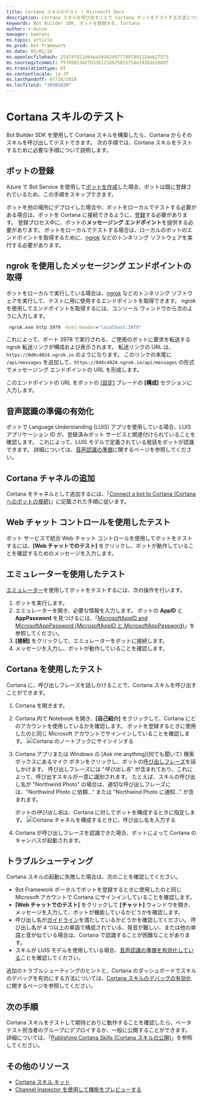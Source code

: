 ```yaml
---
title: Cortana スキルのテスト | Microsoft Docs
description: Cortana スキルを呼び出すことで Cortana ボットをテストする方法について説明します。
keywords: Bot Builder SDK, ボットを登録する, Cortana
author: v-ducvo
manager: kamrani
ms.topic: article
ms.prod: bot-framework
ms.date: 05/01/18
ms.openlocfilehash: 25474f821d64ea50442d9777d8f891124eb27573
ms.sourcegitcommit: f576981342fb3361216675815714e24281e20ddf
ms.translationtype: HT
ms.contentlocale: ja-JP
ms.lasthandoff: 07/18/2018
ms.locfileid: "39301820"
---
```

# <a name="test-a-cortana-skill"></a>Cortana スキルのテスト
 
Bot Builder SDK を使用して Cortana スキルを構築したら、Cortana からそのスキルを呼び出してテストできます。 次の手順では、Cortana スキルをテストするために必要な手順について説明します。

## <a name="register-your-bot"></a>ボットの登録
Azure で Bot Service を使用して[ボットを作成](~/bot-service-quickstart.md)した場合、ボットは既に登録されているため、この手順をスキップできます。

ボットを他の場所にデプロイした場合や、ボットをローカルでテストする必要がある場合は、ボットを Cortana に接続できるように、[登録](bot-service-quickstart-registration.md)する必要があります。 登録プロセス中に、ボットの**メッセージング エンドポイント**を提供する必要があります。 ボットをローカルでテストする場合は、ローカルのボットのエンドポイントを取得するために、[ngrok](http://ngrok.com) などのトンネリング ソフトウェアを実行する必要があります。

## <a name="get-messaging-endpoint-using-ngrok"></a>ngrok を使用したメッセージング エンドポイントの取得

ボットをローカルで実行している場合は、[ngrok](https://ngrok.com) などのトンネリング ソフトウェアを実行して、テストに用に使用するエンドポイントを取得できます。 ngrok を使用してエンドポイントを取得するには、コンソール ウィンドウから次のように入力します。 

```cmd
 ngrok.exe http 3979 -host-header="localhost:3979"
``` 

これによって、ポート 3978 で実行される、ご使用のボットに要求を転送する ngrok 転送リンクが構成および表示されます。 転送リンクの URL は、`https://0d6c4024.ngrok.io` のようになります。  このリンクの末尾に `/api/messages` を追加して、`https://0d6c4024.ngrok.io/api/messages` の形式でメッセージング エンドポイントの URL を形成します。 

このエンドポイントの URL をボットの [[設定]](~/bot-service-manage-settings.md) ブレードの **[構成]** セクションに入力します。

## <a name="enable-speech-recognition-priming"></a>音声認識の準備の有効化
ボットで Language Understanding (LUIS) アプリを使用している場合、LUIS アプリケーション ID が、登録済みボット サービスと関連付けられていることを確認します。 これによって、LUIS モデルで定義されている発話をボットが認識できます。 詳細については、[音声認識の準備](~/bot-service-manage-speech-priming.md)に関するページを参照してください。

## <a name="add-the-cortana-channel"></a>Cortana チャネルの追加
Cortana をチャネルとして追加するには、「[Connect a bot to Cortana (Cortana へのボットの接続)](bot-service-channel-connect-cortana.md)」に記載された手順に従います。

## <a name="test-using-web-chat-control"></a>Web チャット コントロールを使用したテスト

ボット サービスで統合 Web チャット コントロールを使用してボットをテストするには、**[Web チャットでのテスト]** をクリックし、ボットが動作していることを確認するためのメッセージを入力します。

## <a name="test-using-emulator"></a>エミュレーターを使用したテスト

[エミュレーター](~/bot-service-debug-emulator.md)を使用してボットをテストするには、次の操作を行います。

1. ボットを実行します。
2. エミュレーターを開き、必要な情報を入力します。 ボットの **AppID** と **AppPassword** を見つけるには、「[MicrosoftAppID and MicrosoftAppPassword (MicrosoftAppID と MicrosoftAppPassword)](bot-service-manage-overview.md#microsoftappid-and-microsoftapppassword)」を参照してください。 
3. **[接続]** をクリックして、エミュレーターをボットに接続します。
4. メッセージを入力し、ボットが動作していることを確認します。

## <a name="test-using-cortana"></a>Cortana を使用したテスト
Cortana に、呼び出しフレーズを話しかけることで、Cortana スキルを呼び出すことができます。 
1. Cortana を開きます。
2. Cortana 内で Notebook を開き、**[自己紹介]** をクリックして、Cortana にどのアカウントを使用しているかを確認します。 ボットを登録するときに使用したのと同じ Microsoft アカウントでサインインしていることを確認します。 
   ![Cortana のノートブックにサインインする](~/media/cortana/cortana-notebook.png)
2. Cortana アプリまたは Windows の [Ask me anything]\(何でも聞いて\) 検索ボックスにあるマイク ボタンをクリックし、ボットの[呼び出しフレーズ][InvocationNameGuidelines]を話しかけます。 呼び出しフレーズには "*呼び出し名*" が含まれており、これによって、呼び出すスキルが一意に識別されます。 たとえば、スキルの呼び出し名が "Northwind Photo" の場合は、適切な呼び出しフレーズには、"Northwind Photo に依頼..." または "Northwind Photo に通知…" が含まれます。

   ボットの*呼び出し名*は、Cortana に対してボットを構成するときに指定します。
   ![Cortana チャネルを構成するときに、呼び出し名を入力する](~/media/cortana/cortana-invocation-name-callout.png)

3. Cortana が呼び出しフレーズを認識できた場合、ボットによって Cortana のキャンバスが起動されます。 

## <a name="troubleshoot"></a>トラブルシューティング

Cortana スキルの起動に失敗した場合は、次のことを確認してください。
* Bot Framework ポータルでボットを登録するときに使用したのと同じ Microsoft アカウントで Cortana にサインインしていることを確認します。
* **[Web チャットでのテスト]** をクリックして **[チャット]** ウィンドウを開き、メッセージを入力して、ボットが機能しているかどうかを確認します。
* 呼び出し名が[ガイドライン][InvocationNameGuidelines]を満たしているかどうかを確認してください。 呼び出し名が 4 つ以上の単語で構成されている、発音が難しい、または他の単語と音が似ている場合は、Cortana で認識することが困難なことがあります。
* スキルが LUIS モデルを使用している場合、[音声認識の準備を有効化している](~/bot-service-manage-speech-priming.md)ことを確認してください。

追加のトラブルシューティングのヒントと、Cortana のダッシュボードでスキルのデバッグを有効にする方法については、[Cortana スキルのデバッグの有効化][Cortana-TestBestPractice]に関するページを参照してください。 


## <a name="next-steps"></a>次の手順

Cortana スキルをテストして期待どおりに動作することを確認したら、ベータ テスト担当者のグループにデプロイするか、一般に公開することができます。 詳細については、「[Publishing Cortana Skills (Cortana スキルの公開)][Cortana-Publish]」を参照してください。

## <a name="additional-resources"></a>その他のリソース
* [Cortana スキル キット][CortanaGetStarted]
* [Channel Inspector を使用して機能をプレビューする](bot-service-channel-inspector.md)

[CortanaGetStarted]: /cortana/getstarted

[BFPortal]: https://dev.botframework.com/
[CortanaDevCenter]: https://developer.microsoft.com/en-us/cortana

[CortanaSpecificEntities]: https://aka.ms/lgvcto
[CortanaAuth]: https://aka.ms/vsdqcj

[InvocationNameGuidelines]: https://aka.ms/cortana-invocation-guidelines 


[Cortana-Debug]: https://aka.ms/cortana-enable-debug
[Cortana-TestBestPractice]: https://aka.ms/cortana-test-best-practice
[Cortana-Publish]: /cortana/skills/publish-skill
